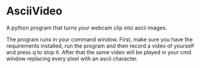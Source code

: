 # AsciiVideo
A python program that turns your webcam clip into ascii images.

The program runs in your command window. 
First, make sure you have the requirements installed, run the program and then record a video of yourself and press q to stop it.
After that the same video will be played in your cmd window replacing every pixel with an ascii character. 


